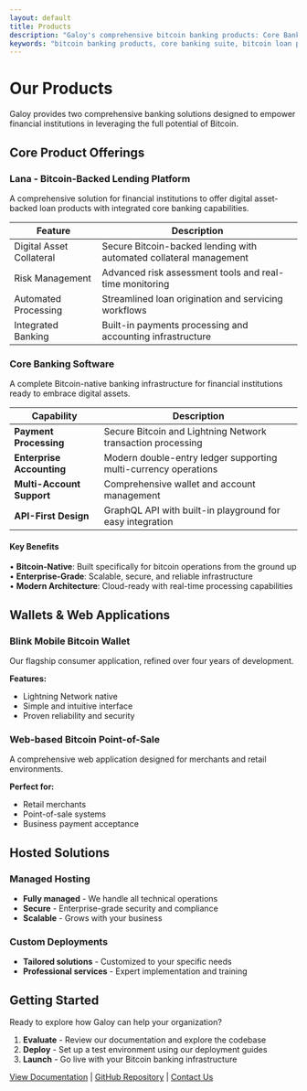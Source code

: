 ```yaml
---
layout: default
title: Products
description: "Galoy's comprehensive bitcoin banking products: Core Banking Suite, Lana lending platform, Bria payments, Cala ledger, and Stablesats. Modular bitcoin infrastructure solutions for banks and financial institutions."
keywords: "bitcoin banking products, core banking suite, bitcoin loan platform, payments infrastructure, accounting ledger, stability engine, bitcoin infrastructure products, banking software solutions, bria payments, cala ledger, stablesats, lana lending"
---
```


# Our Products

Galoy provides two comprehensive banking solutions designed to empower financial institutions in leveraging the full potential of Bitcoin.

## Core Product Offerings

### Lana - Bitcoin-Backed Lending Platform

A comprehensive solution for financial institutions to offer digital asset-backed loan products with integrated core banking capabilities.

| Feature | Description |
|---------|-------------|
| Digital Asset Collateral | Secure Bitcoin-backed lending with automated collateral management |
| Risk Management | Advanced risk assessment tools and real-time monitoring |
| Automated Processing | Streamlined loan origination and servicing workflows |
| Integrated Banking | Built-in payments processing and accounting infrastructure |

### Core Banking Software

A complete Bitcoin-native banking infrastructure for financial institutions ready to embrace digital assets.

| Capability | Description |
|-----------|-------------|
| **Payment Processing** | Secure Bitcoin and Lightning Network transaction processing |
| **Enterprise Accounting** | Modern double-entry ledger supporting multi-currency operations |
| **Multi-Account Support** | Comprehensive wallet and account management |
| **API-First Design** | GraphQL API with built-in playground for easy integration |

#### Key Benefits

• **Bitcoin-Native**: Built specifically for bitcoin operations from the ground up  
• **Enterprise-Grade**: Scalable, secure, and reliable infrastructure  
• **Modern Architecture**: Cloud-ready with real-time processing capabilities  

## Wallets & Web Applications

### Blink Mobile Bitcoin Wallet

Our flagship consumer application, refined over four years of development.

**Features:**
- Lightning Network native
- Simple and intuitive interface
- Proven reliability and security

### Web-based Bitcoin Point-of-Sale

A comprehensive web application designed for merchants and retail environments.

**Perfect for:**
- Retail merchants
- Point-of-sale systems
- Business payment acceptance

## Hosted Solutions

### Managed Hosting
- **Fully managed** - We handle all technical operations
- **Secure** - Enterprise-grade security and compliance
- **Scalable** - Grows with your business

### Custom Deployments
- **Tailored solutions** - Customized to your specific needs
- **Professional services** - Expert implementation and training

## Getting Started

Ready to explore how Galoy can help your organization?

1. **Evaluate** - Review our documentation and explore the codebase
2. **Deploy** - Set up a test environment using our deployment guides
3. **Launch** - Go live with your Bitcoin banking infrastructure

[View Documentation](https://dev.galoy.io/) | [GitHub Repository](https://github.com/GaloyMoney) | [Contact Us](mailto:hello@galoy.io)
